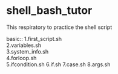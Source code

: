 # shell_bash_tutor
This respiratory to practice the shell script

basic::
1.first_script.sh  
2.variables.sh     
3.system_info.sh   
4.forloop.sh       
5.ifcondition.sh
6.if.sh
7.case.sh
8.args.sh
